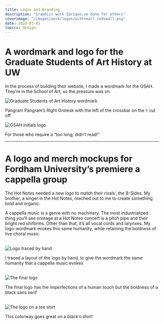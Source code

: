 ```yaml
---
title: Logos and Branding
description: "Graphics work I&rsquo;ve done for others"
coverimage: "/images/work/logos/withsmall_redsmall.png"
date: 2020-01-02
topics: design
---
```


<h1>A wordmark and logo for the Graduate Students of Art History at UW</h1>
<p>In the process of building their website, I made a wordmark for the GSAH. They&rsquo;re in the School of Art, so the pressure was on.</p>
<img src="/images/work/logos/gsahwordmark.svg" alt="Graduate Students of Art History wordmark" class="colorsensitive">
<p class="caption">Pangram Pangram&rsquo;s Right Grotesk with the left of the crossbar on the <code>t</code> <nw>cut off</nw></p>
<img src="/images/work/logos/gsahlogo.svg" alt="GSAH initials logo" class="colorsensitive">
<p class="caption">For those who require a &ldquo;too long; didn&rsquo;t read!&rdquo;</p>

<style>
body.darkmode .colorsensitive {
filter: invert(100%);

}
</style>

<hr>
<h1>A logo and merch mockups for Fordham University&rsquo;s premiere a cappella group</h1>
<p>The Hot Notes needed a new logo to match their rivals&rsquo;, the B-Sides. My brother, a singer in the Hot	Notes, reached out to me to create something bold and organic.</p>
<p>A cappella music is a genre with no machinery. The most industrialized thing you&rsquo;ll see onstage at a Hot Notes concert is a pitch pipe and their bright red uniforms. Other than that, it&rsquo;s all vocal cords and larynxes. My logo-wordmark evokes this same humanity, while retaining the boldness of live choral music.</p>

<br>

<img src="/images/work/logos/contrastanderaser.png" alt="Logo traced by hand" />
<p class="caption">I traced a layout of the logo by hand, to give the wordmark the same humanity that a cappella music evokes</p>

<br>

<img src="/images/work/logos/withsmall_redsmall.png" alt="The final logo" />
<p class="caption">The final logo has the imperfections of a human touch but the boldness of a black sans serif</p>

<br>

<img src="/images/work/logos/tshirtmockup.jpg" alt="The logo on a tee shirt" />
<p class="caption">This colorway goes great on a black t-shirt!</p>
